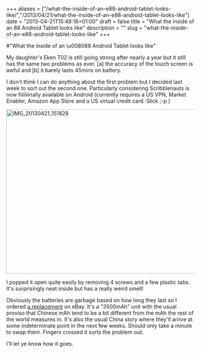 +++
aliases = ["/what-the-inside-of-an-e88-android-tablet-looks-like/","/2013/04/21/what-the-inside-of-an-e88-android-tablet-looks-like"]
date = "2013-04-21T15:48:18+01:00"
draft = false
title = "What the inside of an 88 Android Tablet looks like"
description = ""
slug = "what-the-inside-of-an-e88-android-tablet-looks-like"
+++

#"What the inside of an \u008088 Android Tablet looks like"

My daughter's Eken T02 is still going strong after nearly a year but it still has the same two problems as ever. [a] the accuracy of the touch screen is awful and [b] it barely lasts 45mins on battery.

I don't think I can do anything about the first problem but I decided last week to sort out the second one. Particularly considering Scribblenauts is now fiiiiiiinally available on Android (currently requires a US VPN, Market Enabler, Amazon App Store and a US virtual credit card. Slick ;-p )

<a href="https://s3-eu-west-1.amazonaws.com/conoroneill.net/wp-content/uploads/2013/04/IMG_20130421_151828.jpg"><img class="aligncenter size-large wp-image-996" alt="IMG_20130421_151828" src="https://s3-eu-west-1.amazonaws.com/conoroneill.net/wp-content/uploads/2013/04/IMG_20130421_151828-1024x768.jpg" width="584" height="438" /></a>

I popped it open quite easily by removing 4 screws and a few plastic tabs. It's surprisingly neat inside but has a really weird smell!

Obviously the batteries are garbage based on how long they last so I ordered <a href="http://www.ebay.com/itm/3-7V-3500mAh-lithium-Battery-Rechargeable-Polymer-Li-Po-For-Tablet-PC-B-3768112-/321105035375?ssPageName=ADME:L:OC:IE:3160">a replacement</a> on eBay. It's a "3500mAh" unit with the usual proviso that Chinese mAh tend to be a bit different from the mAh the rest of the world measures in. It's also the usual China story where they'll arrive at some indeterminate point in the next few weeks. Should only take a minute to swap them. Fingers crossed it sorts the problem out.

I'll let ye know how it goes.

&nbsp;